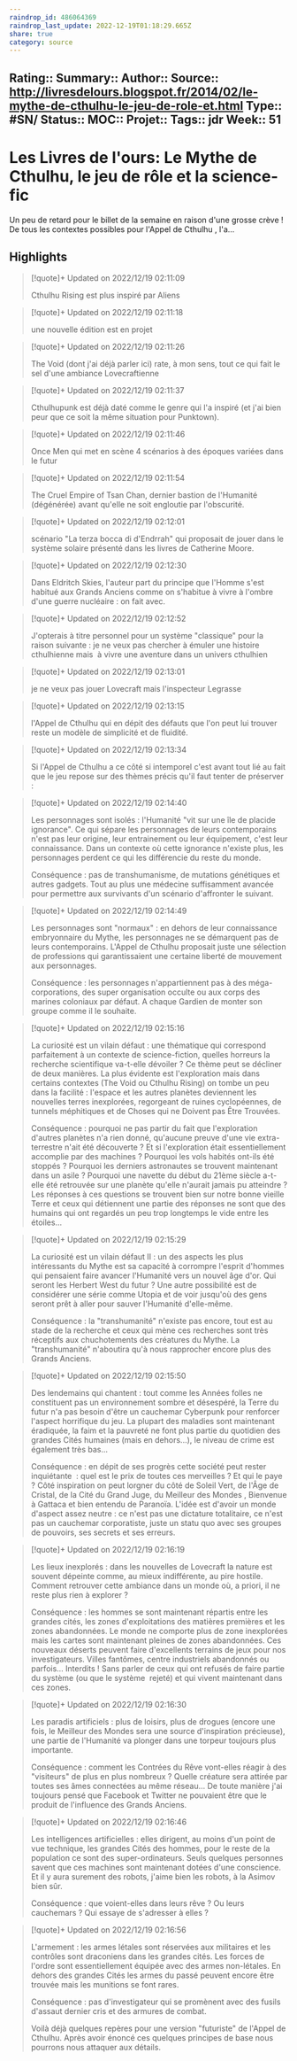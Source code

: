 ```yaml
---
raindrop_id: 486064369
raindrop_last_update: 2022-12-19T01:18:29.665Z
share: true
category: source
---
```


Rating::
Summary:: 
Author::
Source:: http://livresdelours.blogspot.fr/2014/02/le-mythe-de-cthulhu-le-jeu-de-role-et.html
Type:: #SN/
Status:: 
MOC::
Projet:: 
Tags:: jdr
Week:: 51
---
# Les Livres de l'ours: Le Mythe de Cthulhu, le jeu de rôle et la science-fic

Un peu de retard pour le billet de la semaine en raison d'une grosse crève !   De tous les contextes possibles pour l'Appel de Cthulhu , l'a...

## Highlights

> [!quote]+ Updated on 2022/12/19 02:11:09
>
> Cthulhu Rising est plus inspiré par Aliens

> [!quote]+ Updated on 2022/12/19 02:11:18
>
> une nouvelle édition est en projet

> [!quote]+ Updated on 2022/12/19 02:11:26
>
> The Void (dont j'ai déjà parler ici) rate, à mon sens, tout ce qui fait le sel d'une ambiance Lovecraftienne

> [!quote]+ Updated on 2022/12/19 02:11:37
>
> Cthulhupunk est déjà daté comme le genre qui l'a inspiré (et j'ai bien peur que ce soit la même situation pour Punktown).

> [!quote]+ Updated on 2022/12/19 02:11:46
>
> Once Men qui met en scène 4 scénarios à des époques variées dans le futur

> [!quote]+ Updated on 2022/12/19 02:11:54
>
> The Cruel Empire of Tsan Chan, dernier bastion de l'Humanité (dégénérée) avant qu'elle ne soit engloutie par l'obscurité.

> [!quote]+ Updated on 2022/12/19 02:12:01
>
> scénario "La terza bocca di d'Endrrah" qui proposait de jouer dans le système solaire présenté dans les livres de Catherine Moore.

> [!quote]+ Updated on 2022/12/19 02:12:30
>
> Dans Eldritch Skies, l'auteur part du principe que l'Homme s'est habitué aux Grands Anciens comme on s'habitue à vivre à l'ombre d'une guerre nucléaire : on fait avec.

> [!quote]+ Updated on 2022/12/19 02:12:52
>
> J'opterais à titre personnel pour un système "classique" pour la raison suivante : je ne veux pas chercher à émuler une histoire cthulhienne mais  à vivre une aventure dans un univers cthulhien

> [!quote]+ Updated on 2022/12/19 02:13:01
>
> je ne veux pas jouer Lovecraft mais l'inspecteur Legrasse

> [!quote]+ Updated on 2022/12/19 02:13:15
>
> l'Appel de Cthulhu qui en dépit des défauts que l'on peut lui trouver reste un modèle de simplicité et de fluidité.

> [!quote]+ Updated on 2022/12/19 02:13:34
>
> Si l'Appel de Cthulhu a ce côté si intemporel c'est avant tout lié au fait que le jeu repose sur des thèmes précis qu'il faut tenter de préserver :

> [!quote]+ Updated on 2022/12/19 02:14:40
>
> Les personnages sont isolés : l'Humanité "vit sur une île de placide ignorance". Ce qui sépare les personnages de leurs contemporains n'est pas leur origine, leur entrainement ou leur équipement, c'est leur connaissance. Dans un contexte où cette ignorance n'existe plus, les personnages perdent ce qui les différencie du reste du monde.
>
>Conséquence : pas de transhumanisme, de mutations génétiques et autres gadgets. Tout au plus une médecine suffisamment avancée pour permettre aux survivants d'un scénario d'affronter le suivant.

> [!quote]+ Updated on 2022/12/19 02:14:49
>
> Les personnages sont "normaux" : en dehors de leur connaissance embryonnaire du Mythe, les personnages ne se démarquent pas de leurs contemporains. L'Appel de Cthulhu proposait juste une sélection de professions qui garantissaient une certaine liberté de mouvement aux personnages.
>
>Conséquence : les personnages n'appartiennent
> pas à des méga-corporations, des super organisation occulte ou aux corps 
>des marines coloniaux par défaut. A chaque Gardien de monter son groupe comme il le souhaite.

> [!quote]+ Updated on 2022/12/19 02:15:16
>
> La curiosité est un vilain défaut : une thématique qui correspond parfaitement à un contexte de science-fiction, quelles horreurs la recherche scientifique va-t-elle dévoiler ? Ce thème peut se décliner de deux manières. La plus évidente est l'exploration mais dans certains contextes (The Void ou Cthulhu Rising) on tombe un peu dans la facilité : l'espace et les autres planètes deviennent les nouvelles terres inexplorées, regorgeant de ruines cyclopéennes, de tunnels méphitiques et de Choses qui ne Doivent pas Être Trouvées.
>
>Conséquence : pourquoi ne pas partir du fait que l'exploration d'autres planètes n'a 
>rien donné, qu'aucune preuve d'une vie extra-terrestre n'ait été 
>découverte ? Et si l'exploration était essentiellement accomplie par des
> machines ? Pourquoi les vols habités ont-ils été stoppés ? Pourquoi les
> derniers astronautes se trouvent maintenant dans un asile ? Pourquoi 
>une navette du début du 21ème siècle a-t-elle été retrouvée sur une 
>planète qu'elle n'aurait jamais pu atteindre ? Les réponses à ces 
>questions se trouvent bien sur notre bonne vieille Terre et ceux qui 
>détiennent une partie des réponses ne sont que des humains qui ont 
>regardés un peu trop longtemps le vide entre les étoiles...

> [!quote]+ Updated on 2022/12/19 02:15:29
>
> La curiosité est un vilain défaut II : un des aspects les plus intéressants du Mythe est sa capacité à 
>corrompre l'esprit d'hommes qui pensaient faire avancer l'Humanité vers 
>un nouvel âge d'or. Qui seront les Herbert West du futur ? Une autre possibilité est de considérer une série comme Utopia et de voir jusqu'où des gens seront prêt à aller pour sauver l'Humanité d'elle-même.
>
>Conséquence : la "transhumanité" n'existe pas encore, tout est au stade de la recherche et ceux qui mène ces recherches sont très réceptifs aux chuchotements des créatures du Mythe. La "transhumanité" n'aboutira qu'à nous rapprocher encore plus des Grands Anciens.

> [!quote]+ Updated on 2022/12/19 02:15:50
>
> Des lendemains qui chantent : tout comme les Années folles ne constituent pas un environnement sombre et désespéré, la Terre du futur n'a pas besoin d'être un cauchemar Cyberpunk pour renforcer l'aspect horrifique du jeu. La plupart des maladies sont maintenant éradiquée, la faim et la 
>pauvreté ne font plus partie du quotidien des grandes Cités humaines 
>(mais en dehors...), le niveau de crime est également très bas... 
>
>Conséquence : en dépit de ses progrès cette société peut rester inquiétante  : quel est le prix de toutes ces merveilles ? Et qui le paye ? Côté inspiration on peut lorgner du côté de Soleil Vert, de l'Âge de Cristal, de la Cité du Grand Juge, du Meilleur des Mondes , Bienvenue à Gattaca et bien entendu de Paranoïa. L'idée est d'avoir un monde d'aspect assez neutre : ce n'est pas une dictature totalitaire, ce n'est pas un cauchemar corporatiste, juste un statu quo avec ses groupes de pouvoirs, ses secrets et ses erreurs.

> [!quote]+ Updated on 2022/12/19 02:16:19
>
> Les lieux inexplorés : dans les nouvelles de Lovecraft la nature est souvent dépeinte comme, au mieux indifférente, au pire hostile. Comment retrouver cette ambiance dans un monde où, a priori, il ne reste plus rien à explorer ?
>
>Conséquence : les hommes se sont maintenant répartis entre les grandes cités, les zones d'exploitations des matières premières et les zones abandonnées. Le monde ne comporte plus de zone inexplorées mais les cartes sont maintenant pleines de zones abandonnées. Ces nouveaux déserts peuvent faire d'excellents terrains de jeux pour nos investigateurs. Villes fantômes, centre industriels abandonnés ou parfois... Interdits ! Sans parler de ceux qui ont refusés de faire partie du système (ou que le système  rejeté) et qui vivent maintenant dans ces zones.

> [!quote]+ Updated on 2022/12/19 02:16:30
>
> Les paradis artificiels : plus de loisirs, plus de drogues (encore une fois, le Meilleur des Mondes sera une source d'inspiration précieuse), une partie de l'Humanité va plonger dans une torpeur toujours plus importante.
>
>Conséquence : comment les Contrées du Rêve vont-elles réagir à des "visiteurs" de plus en plus nombreux ? Quelle créature sera attirée par toutes ses âmes connectées au même réseau... De toute manière j'ai toujours pensé que Facebook et Twitter ne pouvaient être que le produit de l'influence des Grands Anciens.

> [!quote]+ Updated on 2022/12/19 02:16:46
>
> Les intelligences artificielles : elles dirigent, au moins d'un point de vue technique, les grandes Cités des hommes, pour le reste de la population ce sont des super-ordinateurs. Seuls quelques personnes savent que ces machines sont maintenant dotées d'une conscience. Et il y aura surement des robots, j'aime bien les robots, à la Asimov bien sûr.
>
>Conséquence : que voient-elles dans leurs rêve ? Ou leurs cauchemars ? Qui essaye de s'adresser à elles ?

> [!quote]+ Updated on 2022/12/19 02:16:56
>
> L'armement : les armes létales sont réservées aux militaires et les contrôles sont draconiens dans les grandes cités. Les forces de l'ordre sont essentiellement équipée avec des armes non-létales. En dehors des grandes Cités les armes du passé peuvent encore être trouvée mais les munitions se font rares.
>
>Conséquence : pas d'investigateur qui se promènent avec des fusils d'assaut dernier cris et des armures de combat. 
>
>Voilà déjà quelques repères pour une version "futuriste" de l'Appel de Cthulhu. Après avoir énoncé ces quelques principes de base nous pourrons nous attaquer aux détails.
